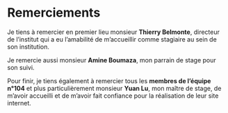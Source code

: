 # Remerciements

Je tiens à remercier en premier lieu monsieur **Thierry Belmonte**, directeur de l’institut qui a eu l’amabilité de m’accueillir comme stagiaire au sein de son institution.

Je remercie aussi monsieur **Amine Boumaza**, mon parrain de stage pour son suivi.

Pour finir, je tiens également à remercier tous les **membres de l’équipe n°104** et plus particulièrement monsieur **Yuan Lu**, mon maître de stage, de m’avoir accueilli et de m’avoir fait confiance pour la réalisation de leur site internet.